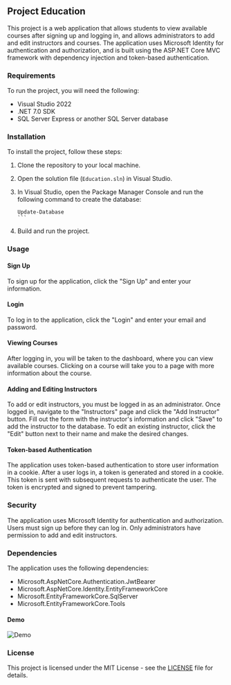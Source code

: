 ## Project Education

This project is a web application that allows students to view available courses after signing up and logging in, and allows administrators to add and edit instructors and courses. The application uses Microsoft Identity for authentication and authorization, and is built using the ASP.NET Core MVC framework with dependency injection and token-based authentication.

### Requirements

To run the project, you will need the following:

- Visual Studio 2022
- .NET 7.0 SDK
- SQL Server Express or another SQL Server database

### Installation

To install the project, follow these steps:

1. Clone the repository to your local machine.
2. Open the solution file (`Education.sln`) in Visual Studio.
3. In Visual Studio, open the Package Manager Console and run the following command to create the database:

   ``````
   Update-Database
   ```

4. Build and run the project.

### Usage

#### Sign Up

To sign up for the application, click the "Sign Up" and enter your information.

#### Login

To log in to the application, click the "Login" and enter your email and password.

#### Viewing Courses

After logging in, you will be taken to the dashboard, where you can view available courses. Clicking on a course will take you to a page with more information about the course.

#### Adding and Editing Instructors

To add or edit instructors, you must be logged in as an administrator. Once logged in, navigate to the "Instructors" page and click the "Add Instructor" button. Fill out the form with the instructor's information and click "Save" to add the instructor to the database. To edit an existing instructor, click the "Edit" button next to their name and make the desired changes.

#### Token-based Authentication

The application uses token-based authentication to store user information in a cookie. After a user logs in, a token is generated and stored in a cookie. This token is sent with subsequent requests to authenticate the user. The token is encrypted and signed to prevent tampering.

### Security

The application uses Microsoft Identity for authentication and authorization. Users must sign up before they can log in. Only administrators have permission to add and edit instructors.

### Dependencies

The application uses the following dependencies:

- Microsoft.AspNetCore.Authentication.JwtBearer
- Microsoft.AspNetCore.Identity.EntityFrameworkCore
- Microsoft.EntityFrameworkCore.SqlServer
- Microsoft.EntityFrameworkCore.Tools

#### Demo
![Demo](https://github.com/Dinaabdalla2018/Education-MVC-Core/blob/main/Demo.gif)
### License

This project is licensed under the MIT License - see the [LICENSE](LICENSE) file for details.
